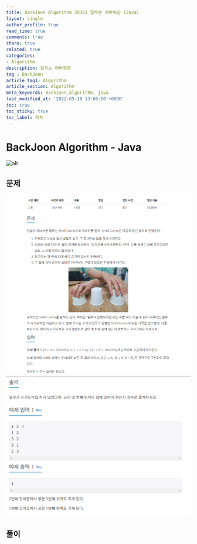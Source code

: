 ```yaml
---
title: BackJoon Algorithm 20361 일우는 야바위꾼 (Java)
layout: single
author_profile: true
read_time: true
comments: true
share: true
related: true
categories:
- Algorithm
description: 일우는 야바위꾼
tag : BackJoon
article_tag1: Algorithm
article_section: Algorithm
meta_keywords: BackJoon,Algorithm, java
last_modified_at: '2022-05-18 13:00:00 +0800'
toc: true
toc_sticky: true
toc_label: 목차
---
```


BackJoon Algorithm - Java
====================

![alt](https://d2gd6pc034wcta.cloudfront.net/images/logo@2x.png)

## 문제

![alt](/assets/images/post/Algorithm/20361_1.png)
![alt](/assets/images/post/Algorithm/20361_2.png)

## 풀이

```java


